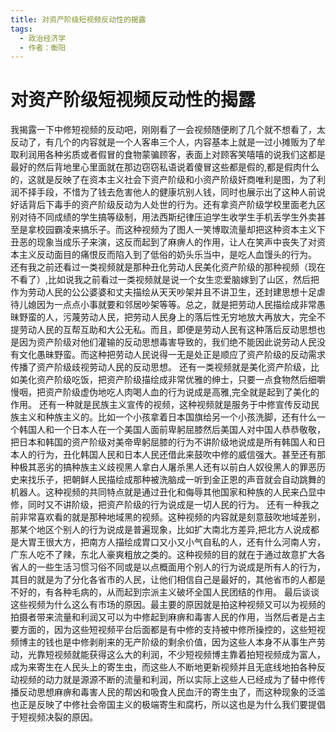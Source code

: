 ```yaml
---
title: 对资产阶级短视频反动性的揭露
tags:
  - 政治经济学
  - 作者：衡阳
---
```


# 对资产阶级短视频反动性的揭露

我揭露一下中修短视频的反动吧，刚刚看了一会视频随便刷了几个就不想看了，太反动了，有几个的内容就是一个人客串三个人，内容基本上就是一过小摊贩为了牟取利润用各种劣质或者假冒的食物蒙骗顾客，表面上对顾客笑嘻嘻的说我们这都是最好的然后背地里心里面就在那边窃窃私语说着傻冒这些都是假的,都是假肉什么的，这就是反映了在资本主义社会下资产阶级和小资产阶级奸商唯利是图，为了利润不择手段，不惜为了钱去危害他人的健康坑别人钱，同时也展示出了这种人前说好话背后下毒手的资产阶级反动为人处世的行为。还有拿资产阶级学校里面老九区别对待不同成绩的学生搞等级制，用法西斯纪律压迫学生收学生手机丢学生外卖甚至是拿校园霸凌来搞乐子。而这种视频为了图人一笑博取流量却把这种资本主义下丑恶的现象当成乐子来演，这反而起到了麻痹人的作用，让人在笑声中丧失了对资本主义反动面目的痛恨反而陷入到了低俗的奶头乐当中，是吃人血馒头的行为。
还有我之前还看过一类视频就是那种丑化劳动人民美化资产阶级的那种视频（现在不看了）,比如说我之前看过一类视频就是说一个女生恋爱脑嫁到了山区，然后把作为劳动人民的公公婆婆和丈夫描绘从天天吵架并且不讲卫生，还封建思想十足虐待儿媳因为一点点小事就要和邻居吵架等等。总之，就是把劳动人民描绘成非常愚昧野蛮的人，污蔑劳动人民，把劳动人民身上的落后性无穷地放大再放大，完全不提劳动人民的互帮互助和大公无私。而且，即便是劳动人民有这种落后反动思想也是因为资产阶级对他们灌输的反动思想毒害导致的，我们绝不能因此说劳动人民没有文化愚昧野蛮。而这种把劳动人民说得一无是处正是顺应了资产阶级的反动需求传播了资产阶级歧视劳动人民的反动思想。
还有一类视频就是美化资产阶级，比如美化资产阶级吃饭，把资产阶级描绘成非常优雅的绅士，只要一点食物然后细嚼慢咽，把资产阶级虚伪地吃人肉喝人血的行为说成是高雅,完全就是起到了美化的作用。
还有一种就是民族主义宣传的视频，这种视频就是服务于中修宣传反动民族主义和种族主义的。比如一个小孩拿着日本国旗给另一个小孩洗脚，还有什么一个韩国人和一个日本人在一个美国人面前卑躬屈膝然后美国人对中国人恭恭敬敬，把日本和韩国的资产阶级对美帝卑躬屈膝的行为不讲阶级地说成是所有韩国人和日本人的行为，丑化韩国人民和日本人民还借此来鼓吹中修的威信强大。甚至还有那种极其恶劣的搞种族主义歧视黑人拿白人屠杀黑人还有以前白人奴役黑人的罪恶历史来找乐子，把朝鲜人民描绘成那种被洗脑成一听到金正恩的声音就会自动跳舞的机器人。这种视频的共同特点就是通过丑化和侮辱其他国家和种族的人民来凸显中修，同时又不讲阶级，把资产阶级的行为说成是一切人民的行为。
还有一种我之前非常喜欢看的就是那种地域黑的视频。这种视频的内容就是刻意鼓吹地域差别，那某个地区个别人的行为说成是普遍现象，比如扩大南北方差异,把北方人说成都是大胃王很大方，把南方人描绘成胃口又小又小气自私的人，还有什么河南人穷，广东人吃不了辣，东北人豪爽粗放之类的。这种视频的目的就在于通过故意扩大各省人的一些生活习惯习俗不同或是以点概面用个别人的行为说成是所有人的行为，其目的就是为了分化各省市的人民，让他们相信自己是最好的，其他省市的人都是不好的，有各种毛病的，从而起到宗派主义破坏全国人民团结的作用。
最后谈谈这些视频为什么这么有市场的原因。最主要的原因就是拍这种视频又可以为视频的拍摄者带来流量和利润又可以为中修起到麻痹和毒害人民的作用，当然后者是占主要方面的，因为这些短视频平台后面都是有中修的支持被中修所操控的，这些短视频博主的钱也是中修剥削来的无产阶级的剩余价值，因为这些人本身不从事生产劳动，光靠短视频就能获得这么大的利润，不少短视频博主靠着拍短视频成为富人，成为来寄生在人民头上的寄生虫，而这些人不断地更新视频并且无底线地拍各种反动视频的动力就是源源不断的流量和利润，所以实际上这些人已经成为了替中修传播反动思想麻痹和毒害人民的帮凶和吸食人民血汗的寄生虫了，而这种现象的泛滥也正是反映了中修社会帝国主义的极端寄生和腐朽，所以这也是为什么我们要提倡于短视频决裂的原因。

